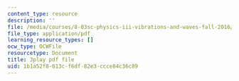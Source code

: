 ```yaml
---
content_type: resource
description: ''
file: /media/courses/8-03sc-physics-iii-vibrations-and-waves-fall-2016/1b1a52f8613cf6df82e3ccce84c36c89_4ysFC9vd3GE.pdf
file_type: application/pdf
learning_resource_types: []
ocw_type: OCWFile
resourcetype: Document
title: 3play pdf file
uid: 1b1a52f8-613c-f6df-82e3-ccce84c36c89
---
```

